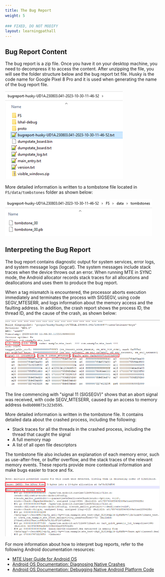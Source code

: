 ```yaml
---
title: The Bug Report
weight: 5

### FIXED, DO NOT MODIFY
layout: learningpathall
---
```


## Bug Report Content

The bug report is a zip file. Once you have it on your desktop machine, you need to decompress it to access the content. After unzipping the file, you will see the folder structure below and the bug report txt file. Husky is the code name for Google Pixel 8 Pro and it is used when generating the name of the bug report file.

![alt-text-2](pictures/10_unzipped_bug_report.png "Unzipped bug report file.")

More detailed information is written to a tombstone file located in `FS/data/tombstones` folder as shown below:

![alt-text-2](pictures/11_tombstone_filepath_in_bug_report.png "Tombstone file in bug report.")

## Interpreting the Bug Report

The bug report contains diagnostic output for system services, error logs, and system message logs (logcat). The system messages include stack traces when the device throws out an error. When running MTE in SYNC mode, the Android allocator records stack traces for all allocations and deallocations and uses them to produce the bug report.

When a tag mismatch is encountered, the processor aborts execution immediately and terminates the process with SIGSEGV, using code SEGV_MTESERR, and logs information about the memory access and the faulting address. In addition, the crash report shows the process ID, the thread ID, and the cause of the crash, as shown below:

![alt-text-2](pictures/12_header_of_tombstone_file.png "Header of tombstone file.")

The line commencing with "signal 11 (SIGSEGV)" shows that an abort signal was received, with code SEGV_MTESERR, caused by an access to memory address `0x0b000073c323d595`.

More detailed information is written in the tombstone file. It contains detailed data about the crashed process, including the following:
* Stack traces for all the threads in the crashed process, including the thread that caught the signal
* A full memory map
* A list of all open file descriptors

The tombstone file also includes an explanation of each memory error, such as use-after-free, or buffer overflow, and the stack traces of the relevant memory events. These reports provide more contextual information and make bugs easier to trace and fix.

![alt-text-2](pictures/13_tombstone_cause_of_memory_bug.png "Tombstone - cause of memory bug and output from the unwinder.")

For more information about how to interpret bug reports, refer to the following Android documentation resources:
* [MTE User Guide for Android OS](https://developer.arm.com/documentation/108035/latest/) 
* [Android OS Documentation: Diagnosing Native Crashes](https://source.android.com/docs/core/tests/debug/native-crash)
* [Android OS Documentation: Debugging Native Android Platform Code](https://source.android.com/docs/core/tests/debug)


